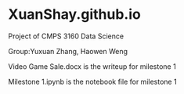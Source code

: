 # XuanShay.github.io

Project of CMPS 3160 Data Science

Group:Yuxuan Zhang, Haowen Weng

Video Game Sale.docx is the writeup for milestone 1

Milestone 1.ipynb is the notebook file for milestone 1

